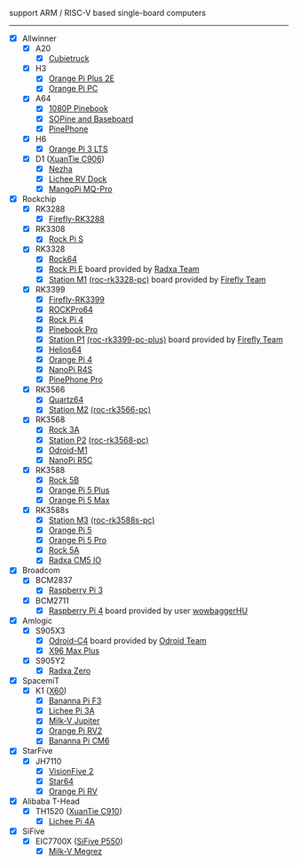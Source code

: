 support ARM / RISC-V based single-board computers

---

- [x] Allwinner
  - [x] A20
    - [x] [Cubietruck](https://linux-sunxi.org/Cubietech_Cubietruck)
  - [x] H3
    - [x] [Orange Pi Plus 2E](https://linux-sunxi.org/Xunlong_Orange_Pi_Plus_2E)
    - [x] [Orange Pi PC](https://linux-sunxi.org/Xunlong_Orange_Pi_PC)
  - [x] A64
    - [x] [1080P Pinebook](https://wiki.pine64.org/index.php/1080P_Pinebook#SoC_and_Memory_Specification)
    - [x] [SOPine and Baseboard](https://wiki.pine64.org/wiki/PINE_A64-LTS/SOPine#SoC_and_Memory_Specification)
    - [x] [PinePhone](https://wiki.pine64.org/wiki/PinePhone#Specifications)
  - [x] H6
    - [x] [Orange Pi 3 LTS](http://www.orangepi.org/orangepiwiki/index.php/Orange_Pi_3_LTS#Hardware_specification)
  - [x] D1 ([XuanTie C906](https://www.t-head.cn/product/c906?lang=en))
    - [x] [Nezha](https://linux-sunxi.org/Allwinner_Nezha)
    - [x] [Lichee RV Dock](https://wiki.sipeed.com/hardware/en/lichee/RV/RV.html#Specifications)
    - [x] [MangoPi MQ-Pro](https://mangopi.org/mqpro#spectification)

- [x] Rockchip
  - [x] RK3288
    - [x] [Firefly-RK3288](http://en.t-firefly.com/product/rk3288.html)
  - [x] RK3308
    - [x] [Rock Pi S](https://wiki.radxa.com/RockpiS/getting_started#Features)
  - [x] RK3328
    - [x] [Rock64](http://wiki.pine64.org/index.php/ROCK64_Main_Page#SoC_and_Memory_Specification)
    - [x] [Rock Pi E](https://wiki.radxa.com/RockpiE/getting_started#Features) board provided by [Radxa Team](https://forum.radxa.com/t/rock-pi-e-engineering-sample-is-available-now/3130)
    - [x] [Station M1](http://stationpc.com/portal.php?mod=topic&topicid=7#spec) [(roc-rk3328-pc)](http://en.t-firefly.com/product/rocrk3328pc.html#spec) board provided by [Firefly Team](http://en.t-firefly.com/)
  - [x] RK3399
    - [x] [Firefly-RK3399](http://en.t-firefly.com/product/rk3399.html)
    - [x] [ROCKPro64](http://wiki.pine64.org/index.php/ROCKPro64_Main_Page#SoC_and_Memory_Specification)
    - [x] [Rock Pi 4](http://rockpi.org/#spec-section)
    - [x] [Pinebook Pro](https://wiki.pine64.org/index.php/Pinebook_Pro#SoC_and_Memory_Specification)
    - [x] [Station P1](http://stationpc.com/portal.php?mod=topic&topicid=2#spec) [(roc-rk3399-pc-plus)](http://en.t-firefly.com/product/rocrk3399pc.html#spec) board provided by [Firefly Team](http://en.t-firefly.com/)
    - [x] [Helios64](https://wiki.kobol.io/helios64/intro/#overall-specifications)
    - [x] [Orange Pi 4](http://www.orangepi.org/Orange%20Pi%204/)
    - [x] [NanoPi R4S](https://www.friendlyelec.com/#tab-specification)
    - [x] [PinePhone Pro](https://wiki.pine64.org/index.php/PinePhone_Pro#Specifications)
  - [x] RK3566
    - [x] [Quartz64](https://wiki.pine64.org/wiki/Quartz64#SoC_and_Memory_Specifications)
    - [x] [Station M2](https://www.stationpc.com/product/stationm2#spec) [(roc-rk3566-pc)](https://en.t-firefly.com/product/industry/rocrk3566pc.html#spec)
  - [x] RK3568
    - [x] [Rock 3A](https://wiki.radxa.com/Rock3/3a#Features)
    - [x] [Station P2](https://www.stationpc.com/product/stationp2#spec) [(roc-rk3568-pc)](https://en.t-firefly.com/product/industry/rocrk3568pc.html#spec)
    - [x] [Odroid-M1](https://wiki.odroid.com/odroid-m1/hardware/start#specifications)
    - [x] [NanoPi R5C](https://wiki.friendlyelec.com/wiki/index.php/NanoPi_R5C#Hardware_Spec)
  - [x] RK3588
    - [x] [Rock 5B](https://wiki.radxa.com/Rock5/5b/getting_started#Features)
    - [x] [Orange Pi 5 Plus](http://www.orangepi.org/orangepiwiki/index.php/Orange_Pi_5_Plus#Hardware_Specifications_of_Orange_Pi_5_Plus)
    - [x] [Orange Pi 5 Max](http://www.orangepi.org/orangepiwiki/index.php/Orange_Pi_5_Max#Hardware_Specifications_of_Orange_Pi_5_Plus)
  - [x] RK3588s
    - [x] [Station M3](https://www.stationpc.com/product/stationm3#spec) [(roc-rk3588s-pc)](https://en.t-firefly.com/product/industry/rocrk3588spc.html#spec)
    - [x] [Orange Pi 5](http://www.orangepi.org/orangepiwiki/index.php/Orange_Pi_5#Uses)
    - [x] [Orange Pi 5 Pro](http://www.orangepi.org/orangepiwiki/index.php/Orange_Pi_5_Pro#Uses)
    - [x] [Rock 5A](https://wiki.radxa.com/Rock5/5a/getting_started#Features)
    - [x] [Radxa CM5 IO](https://docs.radxa.com/en/compute-module/cm5?target=cm5-io-board)

- [x] Broadcom
  - [x] BCM2837
    - [x] [Raspberry Pi 3](https://www.raspberrypi.org/products/raspberry-pi-3-model-b/)
  - [x] BCM2711
    - [x] [Raspberry Pi 4](https://www.raspberrypi.org/products/raspberry-pi-4-model-b/specifications/) board provided by user [wowbaggerHU](https://www.linuxquestions.org/questions/user/wowbaggerhu-1042789/)

- [x] Amlogic
  - [x] S905X3
    - [x] [Odroid-C4](https://wiki.odroid.com/odroid-c4/hardware/hardware#specifications) board provided by [Odroid Team](https://forum.odroid.com/viewtopic.php?f=203&t=40256&p=340679#p340679)
    - [x] [X96 Max Plus](https://)
  - [x] S905Y2
    - [x] [Radxa Zero](https://wiki.radxa.com/Zero/getting_started#Features)

- [x] SpacemiT
  - [x] K1 ([X60](https://docs.banana-pi.org/en/BPI-F3/SpacemiT_K1_datasheet))
    - [x] [Bananna Pi F3](https://docs.banana-pi.org/en/BPI-F3/BananaPi_BPI-F3#_hardware_spec)
    - [x] [Lichee Pi 3A](https://wiki.sipeed.com/hardware/en/lichee/K1/lpi3a/1_intro.html#Basic-Parameter)
    - [x] [Milk-V Jupiter](https://milkv.io/docs/jupiter/overview#hardware-specifications)
    - [x] [Orange Pi RV2](http://www.orangepi.org/orangepiwiki/index.php/Orange_Pi_RV2#Uses)
    - [x] [Bananna Pi CM6](https://docs.banana-pi.org/en/BPI-CM6/BananaPi_BPI-CM6#_hardware_spec)

- [x] StarFive
  - [x] JH7110
    - [x] [VisionFive 2](https://doc-en.rvspace.org/VisionFive2/Product_Brief/VisionFive_2/specification_pb.html)
    - [x] [Star64](https://wiki.pine64.org/wiki/STAR64#SoC_and_Memory_Specification)
    - [x] [Orange Pi RV](http://www.orangepi.org/html/hardWare/computerAndMicrocontrollers/details/Orange-Pi-RV.html)

- [x] Alibaba T-Head
  - [x] TH1520 ([XuanTie C910](https://www.t-head.cn/product/c910?lang=en))
    - [x] [Lichee Pi 4A](https://wiki.sipeed.com/hardware/en/lichee/th1520/lm4a.html#Parameters)

- [x] SiFive
  - [x] EIC7700X ([SiFive P550](https://www.sifive.com/cores/performance-p500))
    - [x] [Milk-V Megrez](https://milkv.io/docs/megrez/overview#hardware-specifications)
